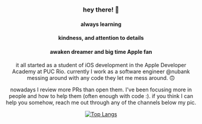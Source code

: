 <div align="center">

### hey there! 👋

#### always learning
#### kindness, and attention to details
#### awaken dreamer and big time Apple fan

it all started as a student of iOS development in the Apple Developer Academy at PUC Rio.
currently I work as a software engineer @nubank messing around with any code they let me mess around. 🙃

nowadays I review more PRs than open them. I've been focusing more in people and how to help them (often enough with code :).
if you think I can help you somehow, reach me out through any of the channels below my pic.

[![Top Langs](https://github-readme-stats.vercel.app/api/top-langs/?username=luluferraco&layout=compact)](https://github.com/anuraghazra/github-readme-stats)
